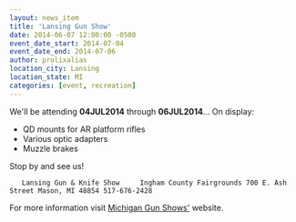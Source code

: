 ```yaml
---
layout: news_item
title: 'Lansing Gun Show'
date: 2014-06-07 12:00:00 -0500
event_date_start: 2014-07-04
event_date_end: 2014-07-06
author: prolixalias
location_city: Lansing
location_state: MI
categories: [event, recreation]
---
```


We'll be attending **04JUL2014** through **06JUL2014**... On display:

* QD mounts for AR platform rifles
* Various optic adapters
* Muzzle brakes

Stop by and see us!

`    Lansing Gun & Knife Show    
    Ingham County Fairgrounds
    700 E. Ash Street
    Mason, MI 48854
    517-676-2428
`

For more information visit [Michigan Gun Shows'](http://www.migunshows.com/) website.
